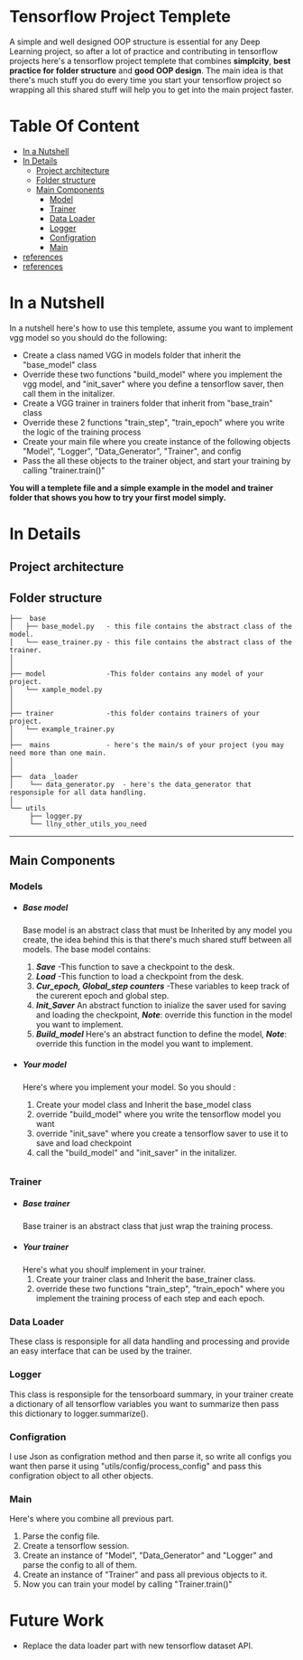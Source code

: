 # Tensorflow Project Templete
A simple and well designed OOP structure is essential for any Deep Learning project, so after a lot of practice and contributing in tensorflow projects here's a tensorflow project templete that combines   **simplcity**, **best practice for folder structure** and **good OOP design**.
The main idea is that there's much stuff you do every time you start your tensorflow project so wrapping all this shared stuff will help you to get into the main project faster.

# Table Of Content

-  [In a Nutshell](https://github.com/Mrgemy95/Tensorflow-Project-Templete#project-architecture)
-  [In Details](https://github.com/Mrgemy95/Tensorflow-Project-Templete#project-architecture)
    -  [Project architecture](https://github.com/Mrgemy95/Tensorflow-Project-Templete#project-architecture)
    -  [Folder structure](https://github.com/Mrgemy95/Tensorflow-Project-Templete#folder-structure)
    -  [ Main Components](https://github.com/Mrgemy95/Tensorflow-Project-Templete#main-components)
        -  [Model](https://github.com/Mrgemy95/Tensorflow-Project-Templete#model)
        -  [Trainer](https://github.com/Mrgemy95/Tensorflow-Project-Templete#ptrainer)
        -  [Data Loader](https://github.com/Mrgemy95/Tensorflow-Project-Templete#data-loader)
        -  [Logger](https://github.com/Mrgemy95/Tensorflow-Project-Templete#logger)
        -  [Configration](https://github.com/Mrgemy95/Tensorflow-Project-Templete#logger)
        -  [Main](https://github.com/Mrgemy95/Tensorflow-Project-Templete#logger)
 -  [references](https://github.com/Mrgemy95/Tensorflow-Project-Templete#references)
 -  [references](https://github.com/Mrgemy95/Tensorflow-Project-Templete#references)

# In a Nutshell
In a nutshell here's how to use this templete, assume you want to implement vgg model so you should do the following:
- Create a class named VGG in models folder that inherit the "base_model" class
- Override these two functions "build_model" where you implement the vgg model, and "init_saver" where you define a tensorflow saver, then call them in the initalizer.
- Create a VGG trainer in trainers folder that inherit from "base_train" class
- Override these 2 functions "train_step", "train_epoch" where you write the logic of the training process
- Create your main file where you create instance of the following objects "Model", "Logger", "Data_Generator", "Trainer", and config
- Pass the all these objects to the trainer object, and start your training by calling "trainer.train()" 

**You will a templete file and a simple example in the model and trainer folder that shows you how to try your first model simply.** 


# In Details

Project architecture 
--------------


Folder structure
--------------

```
├──  base
│   ├── base_model.py   - this file contains the abstract class of the model.
│   └── ease_trainer.py - this file contains the abstract class of the trainer.
│
│
├── model               -This folder contains any model of your project.
│   └── xample_model.py
│
│
├── trainer             -this folder contains trainers of your project.
│   └── example_trainer.py
│   
├──  mains              - here's the main/s of your project (you may need more than one main.
│                         
│  
├──  data _loader  
│    └── data_generator.py  - here's the data_generator that responsiple for all data handling.
│ 
└── utils
     ├── logger.py
     └── llny_other_utils_you_need

```

--------------
## Main Components

### Models

- ##### **Base model**
    
    Base model is an abstract class that must be Inherited by any model you create, the idea behind this is that there's much shared stuff between all models.
    The base model contains:
    1. ***Save*** -This function to save a checkpoint to the desk. 
    2. ***Load*** -This function to load a checkpoint from the desk.
    3. ***Cur_epoch, Global_step counters*** -These variables to keep track of the curerent epoch and global step.
    4. ***Init_Saver*** An abstract function to inialize the saver used for saving and loading the checkpoint, ***Note***: override this function in the model you want to implement.
    5. ***Build_model*** Here's an abstract function to define the model, ***Note***: override this function in the model you want to implement.
- ##### **Your model**
    Here's where you implement your model.
    So you should :
    1. Create your model class and Inherit the base_model class
    2. override "build_model" where you write the tensorflow model you want
    3. override "init_save" where you create a tensorflow saver to use it to save and load checkpoint
    4. call the "build_model" and "init_saver" in the initalizer.
######
### Trainer
- ##### **Base trainer**
    Base trainer is an abstract class that just wrap the training process.
- ##### **Your trainer**
     Here's what you shoulf implement in your trainer.
    1. Create your trainer class and Inherit the base_trainer class.
    2. override these two functions "train_step", "train_epoch" where you implement the training process of each step and each epoch.
### Data Loader
These class is responsiple for all data handling and processing and provide an easy interface that can be used by the trainer.
### Logger
This class is responsiple for the tensorboard summary, in your trainer create a dictionary of all tensorflow variables you want to summarize then pass this dictionary to logger.summarize().
### Configration
I use Json as configration method and then parse it, so write all configs you want then parse it using "utils/config/process_config" and pass this configration object to all other objects.
### Main
Here's where you combine all previous part.
1. Parse the config file.
2. Create a tensorflow session.
2. Create an instance of "Model", "Data_Generator" and "Logger" and parse the config to all of them.
3. Create an instance of "Trainer" and pass all previous objects to it.
4. Now you can train your model by calling "Trainer.train()"


# Future Work
- Replace the data loader part with new tensorflow dataset API.

